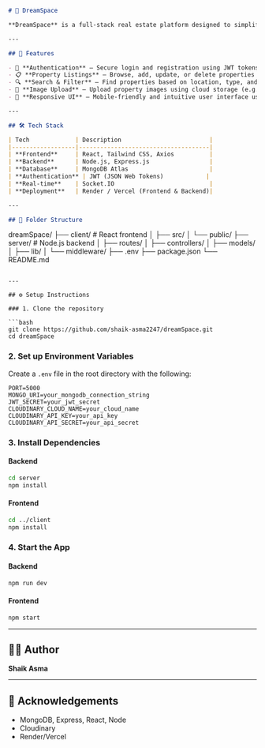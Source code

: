 

```markdown
# 🏡 DreamSpace

**DreamSpace** is a full-stack real estate platform designed to simplify the property rental and buying experience. Built using the MERN stack (MongoDB, Express.js, React, and Node.js), DreamSpace allows users to explore listings, connect with property owners.

---

## 🚀 Features

- 🔐 **Authentication** — Secure login and registration using JWT tokens.
- 📋 **Property Listings** — Browse, add, update, or delete properties with ease.
- 🔍 **Search & Filter** — Find properties based on location, type, and price.
- 📸 **Image Upload** — Upload property images using cloud storage (e.g., Cloudinary).
- 🎨 **Responsive UI** — Mobile-friendly and intuitive user interface using Tailwind CSS.

---

## 🛠️ Tech Stack

| Tech             | Description                         |
|------------------|-------------------------------------|
| **Frontend**     | React, Tailwind CSS, Axios          |
| **Backend**      | Node.js, Express.js                 |
| **Database**     | MongoDB Atlas                       |
| **Authentication** | JWT (JSON Web Tokens)            |
| **Real-time**    | Socket.IO                           |
| **Deployment**   | Render / Vercel (Frontend & Backend)|

---

## 📁 Folder Structure

```

dreamSpace/
├── client/                 # React frontend
│   ├── src/
│   └── public/
├── server/                 # Node.js backend
│   ├── routes/
│   ├── controllers/
│   ├── models/
│   ├── lib/
│   └── middleware/
├── .env
├── package.json
└── README.md

````

---

## ⚙️ Setup Instructions

### 1. Clone the repository

```bash
git clone https://github.com/shaik-asma2247/dreamSpace.git
cd dreamSpace
````

### 2. Set up Environment Variables

Create a `.env` file in the root directory with the following:

```env
PORT=5000
MONGO_URI=your_mongodb_connection_string
JWT_SECRET=your_jwt_secret
CLOUDINARY_CLOUD_NAME=your_cloud_name
CLOUDINARY_API_KEY=your_api_key
CLOUDINARY_API_SECRET=your_api_secret
```

### 3. Install Dependencies

#### Backend

```bash
cd server
npm install
```

#### Frontend

```bash
cd ../client
npm install
```

### 4. Start the App

#### Backend

```bash
npm run dev
```

#### Frontend

```bash
npm start
```


---

## 🧑‍💻 Author

**Shaik Asma**

---



## 🙌 Acknowledgements

* MongoDB, Express, React, Node
* Cloudinary
* Render/Vercel


